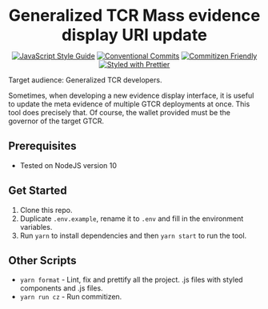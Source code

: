 <p align="center">
  <b style="font-size: 32px;">Generalized TCR Mass evidence display URI update</b>
</p>

<p align="center">
  <a href="https://standardjs.com"><img src="https://img.shields.io/badge/code_style-standard-brightgreen.svg" alt="JavaScript Style Guide"></a>
  <a href="https://conventionalcommits.org"><img src="https://img.shields.io/badge/Conventional%20Commits-1.0.0-yellow.svg" alt="Conventional Commits"></a>
  <a href="http://commitizen.github.io/cz-cli/"><img src="https://img.shields.io/badge/commitizen-friendly-brightgreen.svg" alt="Commitizen Friendly"></a>
  <a href="https://github.com/prettier/prettier"><img src="https://img.shields.io/badge/styled_with-prettier-ff69b4.svg" alt="Styled with Prettier"></a>
</p>

Target audience: Generalized TCR developers.

Sometimes, when developing a new evidence display interface, it is useful to update the meta evidence of multiple GTCR deployments at once. This tool does precisely that. Of course, the wallet provided must be the governor of the target GTCR.

## Prerequisites

- Tested on NodeJS version 10

## Get Started

1.  Clone this repo.
2.  Duplicate `.env.example`, rename it to `.env` and fill in the environment variables.
3.  Run `yarn` to install dependencies and then `yarn start` to run the tool.

## Other Scripts

- `yarn format` - Lint, fix and prettify all the project.
.js files with styled components and .js files.
- `yarn run cz` - Run commitizen.

